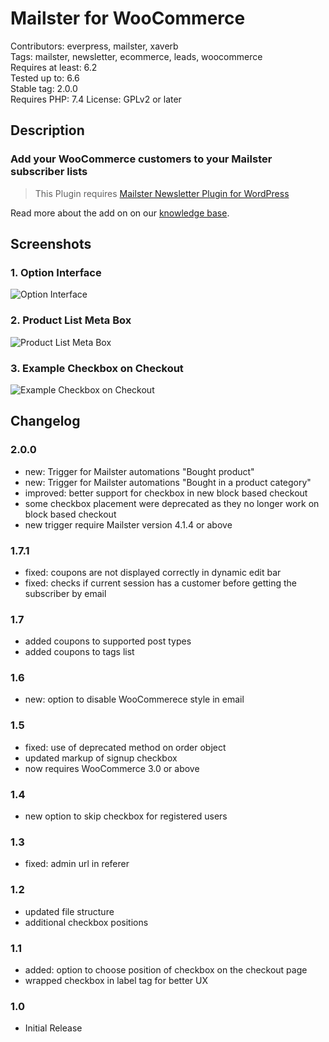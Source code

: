# Mailster for WooCommerce

Contributors: everpress, mailster, xaverb  
Tags: mailster, newsletter, ecommerce, leads, woocommerce  
Requires at least: 6.2  
Tested up to: 6.6  
Stable tag: 2.0.0  
Requires PHP: 7.4
License: GPLv2 or later

## Description

### Add your WooCommerce customers to your Mailster subscriber lists

> This Plugin requires [Mailster Newsletter Plugin for WordPress](https://mailster.co/?utm_campaign=wporg&utm_source=wordpress.org&utm_medium=readme&utm_term=WooCommerce)

Read more about the add on on our [knowledge base](https://kb.mailster.co/mailster-and-woocommerce/).

## Screenshots

### 1. Option Interface

![Option Interface](https://ps.w.org/mailster-woocommerce/assets/screenshot-1.png)

### 2. Product List Meta Box

![Product List Meta Box](https://ps.w.org/mailster-woocommerce/assets/screenshot-2.png)

### 3. Example Checkbox on Checkout

![Example Checkbox on Checkout](https://ps.w.org/mailster-woocommerce/assets/screenshot-3.png)

## Changelog

### 2.0.0

- new: Trigger for Mailster automations "Bought product"
- new: Trigger for Mailster automations "Bought in a product category"
- improved: better support for checkbox in new block based checkout
- some checkbox placement were deprecated as they no longer work on block based checkout
- new trigger require Mailster version 4.1.4 or above

### 1.7.1

- fixed: coupons are not displayed correctly in dynamic edit bar
- fixed: checks if current session has a customer before getting the subscriber by email

### 1.7

- added coupons to supported post types
- added coupons to tags list

### 1.6

- new: option to disable WooCommerece style in email

### 1.5

- fixed: use of deprecated method on order object
- updated markup of signup checkbox
- now requires WooCommerce 3.0 or above

### 1.4

- new option to skip checkbox for registered users

### 1.3

- fixed: admin url in referer

### 1.2

- updated file structure
- additional checkbox positions

### 1.1

- added: option to choose position of checkbox on the checkout page
- wrapped checkbox in label tag for better UX

### 1.0

- Initial Release
